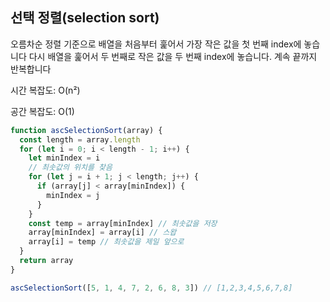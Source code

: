 ## 선택 정렬(selection sort)

오름차순 정렬 기준으로 배열을 처음부터 훑어서 가장 작은 값을 첫 번째 index에 놓습니다 다시 배열을 훑어서 두 번째로 작은 값을 두 번째 index에 놓습니다. 계속 끝까지 반복합니다

시간 복잡도: O(n²)

공간 복잡도: O(1)

```javascript
function ascSelectionSort(array) {
  const length = array.length
  for (let i = 0; i < length - 1; i++) {
    let minIndex = i
    // 최솟값의 위치를 찾음
    for (let j = i + 1; j < length; j++) {
      if (array[j] < array[minIndex]) {
        minIndex = j
      }
    }
    const temp = array[minIndex] // 최솟값을 저장
    array[minIndex] = array[i] // 스왑
    array[i] = temp // 최솟값을 제일 앞으로
  }
  return array
}

ascSelectionSort([5, 1, 4, 7, 2, 6, 8, 3]) // [1,2,3,4,5,6,7,8]
```
